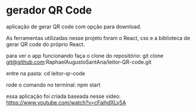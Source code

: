 # gerador QR Code

aplicação de gerar QR code com opção para download.

As ferramentas utilizadas nesse projeto foram o React, css e a biblioteca de gerar QR code do próprio React.

para ver o app funcionando faça o clone do repositório: git clone git@github.com:RaphaelAugustoSantAna/leitor-QR-code.git

entre na pasta: cd leitor-qr-code

rode o comando no terminal: npm start

essa aplicação foi criada baseada nesse video: https://www.youtube.com/watch?v=cFaihdXLy5A

